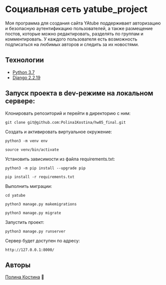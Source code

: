 # Социальная сеть yatube_project
Моя программа для создания сайта YAtube поддерживает авторизацию и безопасную аутентификацию пользователей, а также размещение постов, которые можно редактировать, разделять по группам и комментировать. У каждого пользователя есть возможность подписаться на любимых авторов и следить за их новостями. 
## Технологии
- [Python 3.7](https://www.python.org/downloads/release/python-370/)
- [Django 2.2.19](https://www.djangoproject.com/download/)
## Запуск проекта в dev-режиме на локальном сервере:
Клонировать репозиторий и перейти в директорию с ним:
```
git clone git@github.com:Polina1Kostina/hw05_final.git
```
Cоздать и активировать виртуальное окружение:
```
python3 -m venv env
```
```
source venv/bin/activate
```
Установить зависимости из файла requirements.txt:
```
python3 -m pip install --upgrade pip
```
```
pip install -r requirements.txt
```
Выполнить миграции:
```
cd yatube
```
```
python3 manage.py makemigrations
```
```
python3 manage.py migrate
```
Запустить проект:
```
python3 manage.py runserver
```
Сервер будет доступен по адресу:
```
http://127.0.0.1:8000/
```
## Авторы
[Полина Костина](https://github.com/Polina1Kostina) :eyes:

